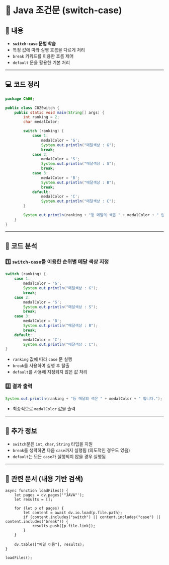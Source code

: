 # 📝 Java 조건문 (switch-case)

## 📌 내용

- **`switch-case` 문법 학습**
- 특정 값에 따라 실행 흐름을 다르게 처리
- `break` 키워드를 이용한 흐름 제어
- `default` 문을 활용한 기본 처리

---

## 💻 코드 정리

```java
package Ch06;

public class C02Switch {
    public static void main(String[] args) {
        int ranking = 2;
        char medalColor;

        switch (ranking) {
            case 1:
                medalColor = 'G';
                System.out.println("메달색상 : G");
                break;
            case 2:
                medalColor = 'S';
                System.out.println("메달색상 : S");
                break;
            case 3:
                medalColor = 'B';
                System.out.println("메달색상 : B");
                break;
            default:
                medalColor = 'C';
                System.out.println("메달색상 : C");
        }

        System.out.println(ranking + "등 메달의 색은 " + medalColor + " 입니다.");
    }
}
```

---

## 🔎 코드 분석

### 1️⃣ **`switch-case`를 이용한 순위별 메달 색상 지정**

```java
switch (ranking) {
    case 1:
        medalColor = 'G';
        System.out.println("메달색상 : G");
        break;
    case 2:
        medalColor = 'S';
        System.out.println("메달색상 : S");
        break;
    case 3:
        medalColor = 'B';
        System.out.println("메달색상 : B");
        break;
    default:
        medalColor = 'C';
        System.out.println("메달색상 : C");
}
```

- `ranking` 값에 따라 `case` 문 실행
- `break`를 사용하여 실행 후 탈출
- `default`를 사용해 지정되지 않은 값 처리

### 2️⃣ **결과 출력**

```java
System.out.println(ranking + "등 메달의 색은 " + medalColor + " 입니다.");
```

- 최종적으로 `medalColor` 값을 출력

---

## 🔎 추가 정보

- `switch`문은 `int`, `char`, `String` 타입을 지원
- `break`를 생략하면 다음 `case`까지 실행됨 (의도적인 경우도 있음)
- `default`는 모든 `case`가 실행되지 않을 경우 실행됨

---

## 📌 관련 문서 (내용 기반 검색)

```dataviewjs
async function loadFiles() {
    let pages = dv.pages('"JAVA"');  
    let results = [];

    for (let p of pages) {
        let content = await dv.io.load(p.file.path); 
        if (content.includes("switch") || content.includes("case") || content.includes("break")) {
            results.push([p.file.link]); 
        }
    }

    dv.table(["파일 이름"], results);
}

loadFiles();
```